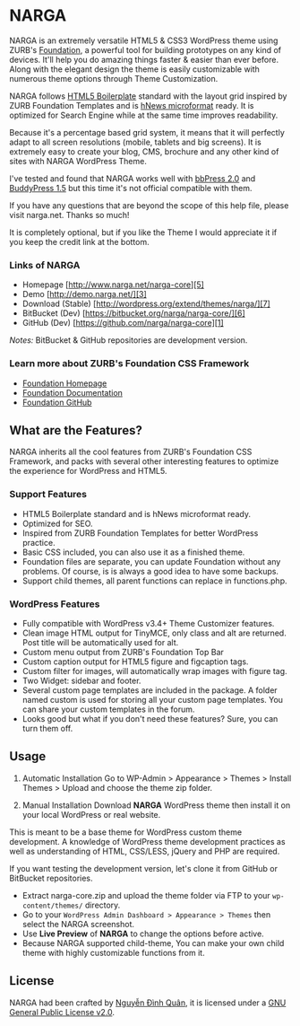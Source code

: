 # NARGA

NARGA is an extremely versatile HTML5 & CSS3 WordPress theme using ZURB's [Foundation](http://foundation.zurb.com), a powerful tool for building prototypes on any kind of devices. It'll help you do amazing things faster & easier than ever before. Along with the elegant design the theme is easily customizable with numerous theme options through Theme Customization.

NARGA follows [HTML5 Boilerplate](http://html5boilerplate.com) standard with the layout grid inspired by ZURB Foundation Templates and is [hNews microformat](https://www.readability.com/publishers/guidelines) ready. It is optimized for Search Engine while at the same time improves readability.

Because it's a percentage based grid system, it means that it will perfectly adapt to all screen resolutions (mobile, tablets and big screens). It is extremely easy to create your blog, CMS, brochure and any other kind of sites with NARGA WordPress Theme.

I've tested and found that NARGA works well with [bbPress 2.0](http://bbpress.org/) and [BuddyPress 1.5](http://buddypress.org/) but this time it's not official compatible with them.

If you have any questions that are beyond the scope of this help file, 
please visit narga.net. Thanks so much!

It is completely optional, but if you like the Theme I would appreciate it if you keep the credit link at the bottom.

### Links of NARGA
* Homepage          [http://www.narga.net/narga-core][5]
* Demo              [http://demo.narga.net/][3]
* Download (Stable) [http://wordpress.org/extend/themes/narga/][7]
* BitBucket (Dev)   [https://bitbucket.org/narga/narga-core/][6]
* GitHub (Dev)      [https://github.com/narga/narga-core][1]

_Notes:_ BitBucket & GitHub repositories are development version.

### Learn more about ZURB's Foundation CSS Framework

* [Foundation Homepage](http://foundation.zurb.com)
* [Foundation Documentation](http://foundation.zurb.com/docs)
* [Foundation GitHub](https://github.com/zurb/foundation)

## What are the Features?

NARGA inherits all the cool features from ZURB's Foundation CSS Framework, and packs with several other interesting features to optimize the experience for WordPress and HTML5. 

### Support Features
* HTML5 Boilerplate standard and is hNews microformat ready.
* Optimized for SEO.
* Inspired from ZURB Foundation Templates for better WordPress practice.
* Basic CSS included, you can also use it as a finished theme.
* Foundation files are separate, you can update Foundation without any problems. Of course, is is always a good idea to have some backups.
* Support child themes, all parent functions can replace in functions.php.

### WordPress Features
* Fully compatible with WordPress v3.4+ Theme Customizer features.
* Clean image HTML output for TinyMCE, only class and alt are returned. Post title will be automatically used for alt.
* Custom menu output from ZURB's Foundation Top Bar
* Custom caption output for HTML5 figure and figcaption tags.
* Custom filter for images, will automatically wrap images with figure tag.
* Two Widget: sidebar and footer.
* Several custom page templates are included in the package. A folder named custom is used for storing all your custom page templates. You can share your custom templates in the forum.
* Looks good but what if you don't need these features? Sure, you can turn them off.

## Usage

   1. Automatic Installation
      Go to WP-Admin > Appearance > Themes > Install Themes > Upload and choose the theme zip folder.

   2. Manual Installation
   Download **NARGA** WordPress theme then install it on your local WordPress or real website.
   
   This is meant to be a base theme for WordPress custom theme development. A knowledge of WordPress theme development practices as well as understanding of HTML, CSS/LESS, jQuery and PHP are required.
   
   If you want testing the development version, let's clone it from GitHub or BitBucket repositories.
   
   * Extract narga-core.zip and upload the theme folder via FTP to your `wp-content/themes/` directory.
   * Go to your `WordPress Admin Dashboard > Appearance > Themes` then select the NARGA screenshot.
   * Use **Live Preview** of **NARGA** to change the options before active.
   * Because NARGA supported child-theme, You can make your own child theme with highly customizable functions from it.

## License

NARGA had been crafted by [Nguyễn Đình Quân][2], it is licensed under a [GNU General Public License v2.0][4].

 [1]: https://github.com/narga/narga-core
 [2]: http://www.narga.net/
 [3]: http://demo.narga.net/
 [4]: http://www.gnu.org/licenses/gpl-2.0.html
 [5]: http://www.narga.net/narga-core/
 [6]: https://bitbucket.org/narga/narga-core
 [7]: http://wordpress.org/extend/themes/narga/
